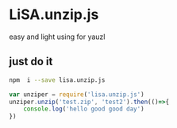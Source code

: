# LiSA.unzip.js
easy and light using for yauzl

## just do it

```bash
npm  i --save lisa.unzip.js
```
```js
var unziper = require('lisa.unzip.js')
unziper.unzip('test.zip', 'test2').then(()=>{
    console.log('hello good good day')
})
```